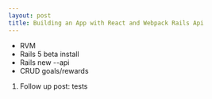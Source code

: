 ```yaml
---
layout: post
title: Building an App with React and Webpack Rails Api
---
```


* RVM
* Rails 5 beta install
* Rails new --api
* CRUD goals/rewards

1. Follow up post: tests

